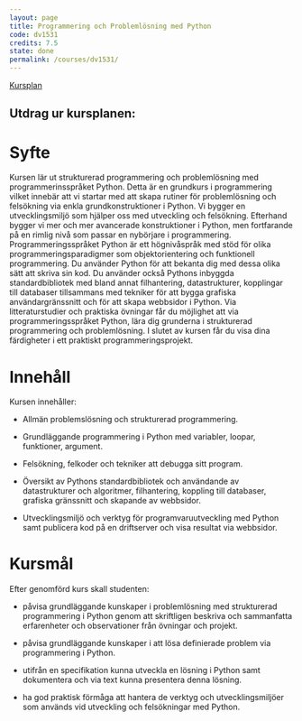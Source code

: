 ```yaml
---
layout: page
title: Programmering och Problemlösning med Python
code: dv1531
credits: 7.5
state: done
permalink: /courses/dv1531/
---
```


[Kursplan](/files/courseplan/dv1531.pdf)

Utdrag ur kursplanen:
---

Syfte
===
Kursen lär ut strukturerad programmering och
problemlösning med programmerinsspråket
Python.
Detta är en grundkurs i programmering vilket
innebär att vi startar med att skapa rutiner för
problemlösning och felsökning via enkla
grundkonstruktioner i Python. Vi bygger en
utvecklingsmiljö som hjälper oss med utveckling
och felsökning. Efterhand bygger vi mer och mer
avancerade konstruktioner i Python, men
fortfarande på en rimlig nivå som passar en
nybörjare i programmering.
Programmeringsspråket Python är ett högnivåspråk
med stöd för olika programmeringsparadigmer som
objektorientering och funktionell programmering.
Du använder Python för att bekanta dig med dessa
olika sätt att skriva sin kod. Du använder också
Pythons inbyggda standardbibliotek med bland
annat filhantering, datastrukturer, kopplingar till
databaser tillsammans med tekniker för att bygga
grafiska användargränssnitt och för att skapa
webbsidor i Python.
Via litteraturstudier och praktiska övningar får du
möjlighet att via programmeringsspråket Python,
lära dig grunderna i strukturerad programmering
och problemlösning. I slutet av kursen får du visa
dina färdigheter i ett praktiskt
programmeringsprojekt.

Innehåll
===
Kursen innehåller:

- Allmän problemslösning och strukturerad
programmering.

- Grundläggande programmering i Python med
variabler, loopar, funktioner, argument.

- Felsökning, felkoder och tekniker att debugga sitt
program.

- Översikt av Pythons standardbibliotek och
användande av datastrukturer och algoritmer,
filhantering, koppling till databaser, grafiska
gränssnitt och skapande av webbsidor.

- Utvecklingsmiljö och verktyg för
programvaruutveckling med Python samt publicera
kod på en driftserver och visa resultat via
webbsidor.


Kursmål
===
Efter genomförd kurs skall studenten:

- påvisa grundläggande kunskaper i problemlösning
med strukturerad programmering i Python genom
att skriftligen beskriva och sammanfatta
erfarenheter och observationer från övningar och
projekt.

- påvisa grundläggande kunskaper i att lösa
definierade problem via programmering i Python.

- utifrån en specifikation kunna utveckla en lösning i
Python samt dokumentera och via text kunna
presentera denna lösning.
- ha god praktisk förmåga att hantera de verktyg
och utvecklingsmiljöer som används vid utveckling
och felsökningar med Python.

